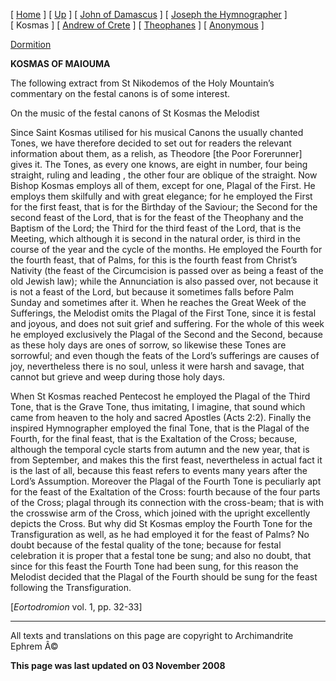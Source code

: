 \[ [Home](index.md) \] \[ [Up](canons.md) \] \[ [John of Damascus](john-dam.md) \] \[ [Joseph the Hymnographer](jo-hym.md) \] \[ Kosmas \] \[ [Andrew of Crete](and-crete.md) \] \[ [Theophanes](theophan.md) \] \[ [Anonymous](anonymou.md) \]

[Dormition](15augcan1.md)

**KOSMAS OF MAIOUMA**

The following extract from St Nikodemos of the Holy Mountain’s commentary on the festal canons is of some interest.

On the music of the festal canons of St Kosmas the Melodist

Since Saint Kosmas utilised for his musical Canons the usually chanted Tones, we have therefore decided to set out for readers the relevant information about them, as a relish, as Theodore \[the Poor Forerunner\] gives it. The Tones, as every one knows, are eight in number, four being straight, ruling and leading , the other four are oblique of the straight. Now Bishop Kosmas employs all of them, except for one, Plagal of the First. He employs them skilfully and with great elegance; for he employed the First for the first feast, that is for the Birthday of the Saviour; the Second for the second feast of the Lord, that is for the feast of the Theophany and the Baptism of the Lord; the Third for the third feast of the Lord, that is the Meeting, which although it is second in the natural order, is third in the course of the year and the cycle of the months. He employed the Fourth for the fourth feast, that of Palms, for this is the fourth feast from Christ’s Nativity (the feast of the Circumcision is passed over as being a feast of the old Jewish law); while the Annunciation is also passed over, not because it is not a feast of the Lord, but because it sometimes falls before Palm Sunday and sometimes after it. When he reaches the Great Week of the Sufferings, the Melodist omits the Plagal of the First Tone, since it is festal and joyous, and does not suit grief and suffering. For the whole of this week he employed exclusively the Plagal of the Second and the Second, because as these holy days are ones of sorrow, so likewise these Tones are sorrowful; and even though the feats of the Lord’s sufferings are causes of joy, nevertheless there is no soul, unless it were harsh and savage, that cannot but grieve and weep during those holy days.

When St Kosmas reached Pentecost he employed the Plagal of the Third Tone, that is the Grave Tone, thus imitating, I imagine, that sound which came from heaven to the holy and sacred Apostles (Acts 2:2). Finally the inspired Hymnographer employed the final Tone, that is the Plagal of the Fourth, for the final feast, that is the Exaltation of the Cross; because, although the temporal cycle starts from autumn and the new year, that is from September, and makes this the first feast, nevertheless in actual fact it is the last of all, because this feast refers to events many years after the Lord’s Assumption. Moreover the Plagal of the Fourth Tone is peculiarly apt for the feast of the Exaltation of the Cross: fourth because of the four parts of the Cross; plagal through its connection with the cross-beam; that is with the crosswise arm of the Cross, which joined with the upright excellently depicts the Cross. But why did St Kosmas employ the Fourth Tone for the Transfiguration as well, as he had employed it for the feast of Palms? No doubt because of the festal quality of the tone; because for festal celebration it is proper that a festal tone be sung; and also no doubt, that since for this feast the Fourth Tone had been sung, for this reason the Melodist decided that the Plagal of the Fourth should be sung for the feast following the Transfiguration.

\[*Eortodromion* vol. 1, pp. 32-33\]

------------------------------------------------------------------------

All texts and translations on this page are copyright to
Archimandrite Ephrem Â©

**This page was last updated on 03 November 2008**
